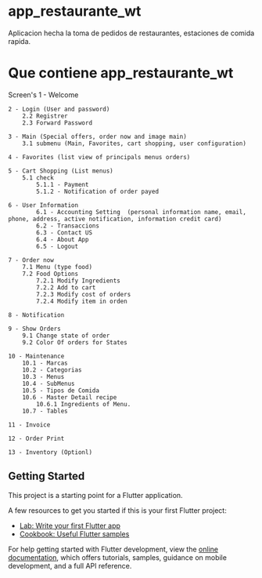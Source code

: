# app_restaurante_wt

Aplicacion hecha la toma de pedidos de restaurantes, estaciones de comida rapida.

# Que contiene app_restaurante_wt
Screen's
	1 - Welcome
	
	2 -	Login (User and password)
		2.2 Registrer
		2.3 Forward Password
		
	3 - Main (Special offers, order now and image main)
		3.1 submenu (Main, Favorites, cart shopping, user configuration)
		
	4 - Favorites (list view of principals menus orders)
	
	5 - Cart Shopping (List menus)
		5.1 check
			5.1.1 - Payment
			5.1.2 - Notification of order payed
			
	6 - User Information
			6.1 - Accounting Setting  (personal information name, email, phone, address, active notification, information credit card)
			6.2 - Transaccions
			6.3 - Contact US
			6.4 - About App
			6.5 - Logout
			
	7 - Order now
		7.1 Menu (type food)
		7.2 Food Options 
			7.2.1 Modify Ingredients
			7.2.2 Add to cart
			7.2.3 Modify cost of orders
			7.2.4 Modify item in orden
			
	8 - Notification
	
	9 - Show Orders 
		9.1 Change state of order
		9.2 Color Of orders for States
		
	10 - Maintenance
		10.1 - Marcas
		10.2 - Categorias
		10.3 - Menus
		10.4 - SubMenus
		10.5 - Tipos de Comida
		10.6 - Master Detail recipe
			10.6.1 Ingredients of Menu.
		10.7 - Tables
		
	11 - Invoice
	
	12 - Order Print
	
	13 - Inventory (Optionl)
	
	


## Getting Started

This project is a starting point for a Flutter application.

A few resources to get you started if this is your first Flutter project:

- [Lab: Write your first Flutter app](https://docs.flutter.dev/get-started/codelab)
- [Cookbook: Useful Flutter samples](https://docs.flutter.dev/cookbook)

For help getting started with Flutter development, view the
[online documentation](https://docs.flutter.dev/), which offers tutorials,
samples, guidance on mobile development, and a full API reference.
